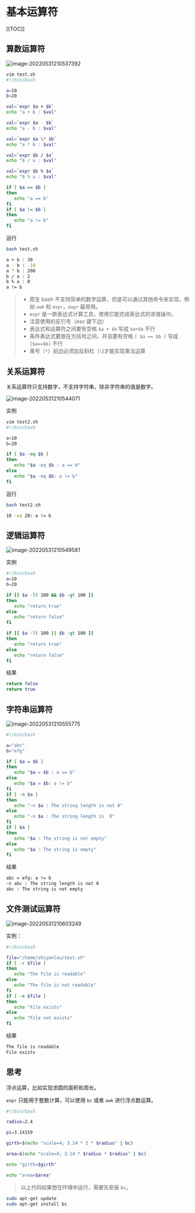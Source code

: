 # 基本运算符
[[TOC]]

## 算数运算符

![image-20220531210537392](./image-20220531210537392.png)

```bash
vim test.sh
#!/bin/bash

a=10
b=20

val=`expr $a + $b`
echo "a + b : $val"

val=`expr $a - $b`
echo "a - b : $val"

val=`expr $a \* $b`
echo "a * b : $val"

val=`expr $b / $a`
echo "b / a : $val"

val=`expr $b % $a`
echo "b % a : $val"

if [ $a == $b ]
then
   echo "a == b"
fi
if [ $a != $b ]
then
   echo "a != b"
fi
```

运行

```bash
bash test.sh

a + b : 30
a - b : -10
a * b : 200
b / a : 2
b % a : 0
a != b
```

> - 原生 bash 不支持简单的数学运算，但是可以通过其他命令来实现，例如 `awk` 和 `expr`，`expr` 最常用。
> - `expr` 是一款表达式计算工具，使用它能完成表达式的求值操作。
> - 注意使用的反引号（esc 键下边）
> - 表达式和运算符之间要有空格 `$a + $b` 写成 `$a+$b` 不行
> - 条件表达式要放在方括号之间，并且要有空格 `[ $a == $b ]` 写成 `[$a==$b]` 不行
> - 乘号（`*`）前边必须加反斜杠（`\`)才能实现乘法运算

## 关系运算符

关系运算符只支持数字，不支持字符串，除非字符串的值是数字。

![image-20220531210544071](./image-20220531210544071.png)

实例

```bash
vim test2.sh
#!/bin/bash

a=10
b=20

if [ $a -eq $b ]
then
   echo "$a -eq $b : a == b"
else
   echo "$a -eq $b: a != b"
fi
```

运行

```bash
bash test2.sh

10 -eq 20: a != b
```

## 逻辑运算符

![image-20220531210549581](./image-20220531210549581.png)

实例

```bash
#!/bin/bash
a=10
b=20

if [[ $a -lt 100 && $b -gt 100 ]]
then
   echo "return true"
else
   echo "return false"
fi

if [[ $a -lt 100 || $b -gt 100 ]]
then
   echo "return true"
else
   echo "return false"
fi
```

结果

```bash
return false
return true
```

## 字符串运算符

![image-20220531210555775](./image-20220531210555775.png)

```bash
#!/bin/bash

a="abc"
b="efg"

if [ $a = $b ]
then
   echo "$a = $b : a == b"
else
   echo "$a = $b: a != b"
fi
if [ -n $a ]
then
   echo "-n $a : The string length is not 0"
else
   echo "-n $a : The string length is  0"
fi
if [ $a ]
then
   echo "$a : The string is not empty"
else
   echo "$a : The string is empty"
fi
```

结果

```bash
abc = efg: a != b
-n abc : The string length is not 0
abc : The string is not empty
```

## 文件测试运算符

![image-20220531210603249](./image-20220531210603249.png)

实例：

```bash
#!/bin/bash

file="/home/shiyanlou/test.sh"
if [ -r $file ]
then
   echo "The file is readable"
else
   echo "The file is not readable"
fi
if [ -e $file ]
then
   echo "File exists"
else
   echo "File not exists"
fi
```

结果

```bash
The file is readable
File exists
```

## 思考

浮点运算，比如实现求圆的面积和周长。

`expr` 只能用于整数计算，可以使用 `bc` 或者 `awk` 进行浮点数运算。

```bash
#!/bin/bash

radius=2.4

pi=3.14159

girth=$(echo "scale=4; 3.14 * 2 * $radius" | bc)

area=$(echo "scale=4; 3.14 * $radius * $radius" | bc)

echo "girth=$girth"

echo "area=$area"
```

> 以上代码如果想在环境中运行，需要先安装 `bc`。

```bash
sudo apt-get update
sudo apt-get install bc
```